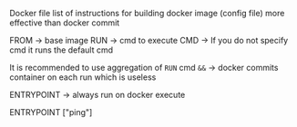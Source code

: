 Docker file
  list of instructions for building docker image (config file)
  more effective than docker commit

FROM -> base image
RUN -> cmd to execute
CMD -> If you do not specify cmd it runs the default cmd

It is recommended to use aggregation of `RUN` cmd `&&`
  -> docker commits container on each run which is useless

ENTRYPOINT -> always run on docker execute

ENTRYPOINT ["ping"]
